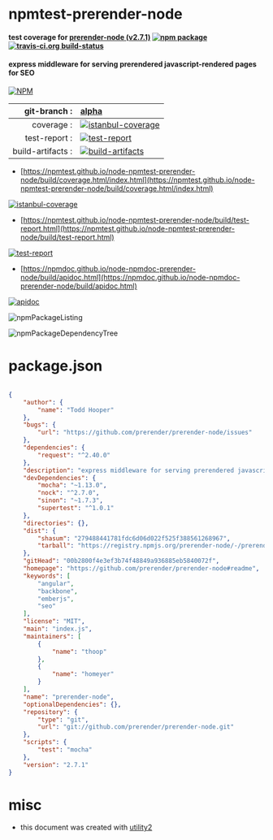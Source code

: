 # npmtest-prerender-node

#### test coverage for  [prerender-node (v2.7.1)](https://github.com/prerender/prerender-node#readme)  [![npm package](https://img.shields.io/npm/v/npmtest-prerender-node.svg?style=flat-square)](https://www.npmjs.org/package/npmtest-prerender-node) [![travis-ci.org build-status](https://api.travis-ci.org/npmtest/node-npmtest-prerender-node.svg)](https://travis-ci.org/npmtest/node-npmtest-prerender-node)

#### express middleware for serving prerendered javascript-rendered pages for SEO

[![NPM](https://nodei.co/npm/prerender-node.png?downloads=true&downloadRank=true&stars=true)](https://www.npmjs.com/package/prerender-node)

| git-branch : | [alpha](https://github.com/npmtest/node-npmtest-prerender-node/tree/alpha)|
|--:|:--|
| coverage : | [![istanbul-coverage](https://npmtest.github.io/node-npmtest-prerender-node/build/coverage.badge.svg)](https://npmtest.github.io/node-npmtest-prerender-node/build/coverage.html/index.html)|
| test-report : | [![test-report](https://npmtest.github.io/node-npmtest-prerender-node/build/test-report.badge.svg)](https://npmtest.github.io/node-npmtest-prerender-node/build/test-report.html)|
| build-artifacts : | [![build-artifacts](https://npmtest.github.io/node-npmtest-prerender-node/glyphicons_144_folder_open.png)](https://github.com/npmtest/node-npmtest-prerender-node/tree/gh-pages/build)|

- [https://npmtest.github.io/node-npmtest-prerender-node/build/coverage.html/index.html](https://npmtest.github.io/node-npmtest-prerender-node/build/coverage.html/index.html)

[![istanbul-coverage](https://npmtest.github.io/node-npmtest-prerender-node/build/screenCapture.buildCi.browser.%252Ftmp%252Fbuild%252Fcoverage.lib.html.png)](https://npmtest.github.io/node-npmtest-prerender-node/build/coverage.html/index.html)

- [https://npmtest.github.io/node-npmtest-prerender-node/build/test-report.html](https://npmtest.github.io/node-npmtest-prerender-node/build/test-report.html)

[![test-report](https://npmtest.github.io/node-npmtest-prerender-node/build/screenCapture.buildCi.browser.%252Ftmp%252Fbuild%252Ftest-report.html.png)](https://npmtest.github.io/node-npmtest-prerender-node/build/test-report.html)

- [https://npmdoc.github.io/node-npmdoc-prerender-node/build/apidoc.html](https://npmdoc.github.io/node-npmdoc-prerender-node/build/apidoc.html)

[![apidoc](https://npmdoc.github.io/node-npmdoc-prerender-node/build/screenCapture.buildCi.browser.%252Ftmp%252Fbuild%252Fapidoc.html.png)](https://npmdoc.github.io/node-npmdoc-prerender-node/build/apidoc.html)

![npmPackageListing](https://npmtest.github.io/node-npmtest-prerender-node/build/screenCapture.npmPackageListing.svg)

![npmPackageDependencyTree](https://npmtest.github.io/node-npmtest-prerender-node/build/screenCapture.npmPackageDependencyTree.svg)



# package.json

```json

{
    "author": {
        "name": "Todd Hooper"
    },
    "bugs": {
        "url": "https://github.com/prerender/prerender-node/issues"
    },
    "dependencies": {
        "request": "^2.40.0"
    },
    "description": "express middleware for serving prerendered javascript-rendered pages for SEO",
    "devDependencies": {
        "mocha": "~1.13.0",
        "nock": "^2.7.0",
        "sinon": "~1.7.3",
        "supertest": "^1.0.1"
    },
    "directories": {},
    "dist": {
        "shasum": "279488441781fdc6d06d022f525f388561268967",
        "tarball": "https://registry.npmjs.org/prerender-node/-/prerender-node-2.7.1.tgz"
    },
    "gitHead": "00b2800f4e3ef3b74f48849a936885eb5840072f",
    "homepage": "https://github.com/prerender/prerender-node#readme",
    "keywords": [
        "angular",
        "backbone",
        "emberjs",
        "seo"
    ],
    "license": "MIT",
    "main": "index.js",
    "maintainers": [
        {
            "name": "thoop"
        },
        {
            "name": "homeyer"
        }
    ],
    "name": "prerender-node",
    "optionalDependencies": {},
    "repository": {
        "type": "git",
        "url": "git://github.com/prerender/prerender-node.git"
    },
    "scripts": {
        "test": "mocha"
    },
    "version": "2.7.1"
}
```



# misc
- this document was created with [utility2](https://github.com/kaizhu256/node-utility2)
